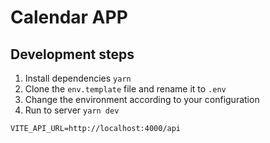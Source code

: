 # Calendar APP

## Development steps

1. Install dependencies `yarn`
2. Clone the `env.template` file and rename it to `.env`
3. Change the environment according to your configuration
4. Run to server `yarn dev`

```env
VITE_API_URL=http://localhost:4000/api
```
